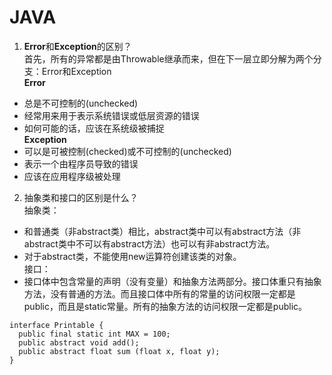 # JAVA
1. **Error**和**Exception**的区别？  
首先，所有的异常都是由Throwable继承而来，但在下一层立即分解为两个分支：Error和Exception  
**Error**  
* 总是不可控制的(unchecked)  
* 经常用来用于表示系统错误或低层资源的错误  
* 如何可能的话，应该在系统级被捕捉  
**Exception**  
* 可以是可被控制(checked)或不可控制的(unchecked)  
* 表示一个由程序员导致的错误  
* 应该在应用程序级被处理  
  
2. 抽象类和接口的区别是什么？  
抽象类：  
*  和普通类（非abstract类）相比，abstract类中可以有abstract方法（非abstract类中不可以有abstract方法）也可以有非abstract方法。  
*  对于abstract类，不能使用new运算符创建该类的对象。  
接口：  
*  接口体中包含常量的声明（没有变量）和抽象方法两部分。接口体重只有抽象方法，没有普通的方法。而且接口体中所有的常量的访问权限一定都是public，而且是static常量。所有的抽象方法的访问权限一定都是public。  
  
```
interface Printable {
  public final static int MAX = 100;
  public abstract void add();
  public abstract float sum (float x, float y);
}
```  
